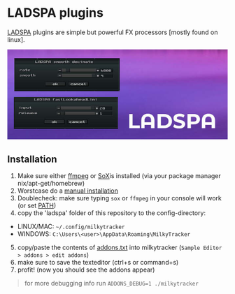 # LADSPA plugins

[LADSPA](https://en.wikipedia.org/wiki/LADSPA) plugins are simple but powerful FX processors [mostly found on linux].

![](screenshot.jpg)

## Installation

1. Make sure either [ffmpeg](https://ffmpeg.org) or [SoX](https://sourceforge.net/projects/sox/)is installed (via your package manager nix/apt-get/homebrew)
2. Worstcase do a [manual installation](https://sourceforge.net/projects/sox/)
3. Doublecheck: make sure typing `sox` or `ffmpeg` in your console will work (or set [PATH](https://superuser.com/questions/284342/what-are-path-and-other-environment-variables-and-how-can-i-set-or-use-them))
4. copy the 'ladspa' folder of this repository to the config-directory:

* LINUX/MAC: `~/.config/milkytracker`
* WINDOWS:   `C:\Users\<user>\AppData\Roaming\MilkyTracker`

5. copy/paste the contents of [addons.txt](./addons.txt) into milkytracker (`Sample Editor > addons > edit addons`) 
6. make sure to save the texteditor (ctrl+s or command+s)
7. profit! (now you should see the addons appear)

> for more debugging info run `ADDONS_DEBUG=1 ./milkytracker`

